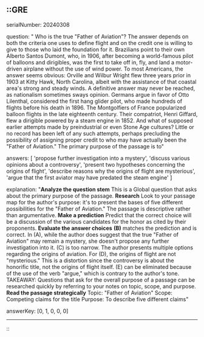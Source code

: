 ::GRE
---

serialNumber: 20240308

question: " Who is the true \"Father of Aviation\"? The answer depends on both the criteria one uses to define flight and on the credit one is willing to give to those who laid the foundation for it. Brazilians point to their own Alberto Santos Dumont, who, in 1906, after becoming a world-famous pilot of balloons and dirigibles, was the first to take off in, fly, and land a motor-driven airplane without the use of wind power. To most Americans, the answer seems obvious: Orville and Wilbur Wright flew three years prior in 1903 at Kitty Hawk, North Carolina, albeit with the assistance of that coastal area's strong and steady winds. A definitive answer may never be reached, as nationalism sometimes sways opinion. Germans argue in favor of Otto Lilenthal, considered the first hang glider pilot, who made hundreds of flights before his death in 1896. The Montgolfiers of France popularized balloon flights in the late eighteenth century. Their compatriot, Henri Giffard, flew a dirigible powered by a steam engine in 1852. And what of supposed earlier attempts made by preindustrial or even Stone Age cultures? Little or no record has been left of any such attempts, perhaps precluding the possibility of assigning proper credit to who may have actually been the \"Father of Aviation.\" The primary purpose of the passage is to"

answers: [
  'propose further investigation into a mystery',
  'discuss various opinions about a controversy',
  'present two hypotheses concerning the origins of flight',
  'describe reasons why the origins of flight are mysterious',
  'argue that the first aviator may have predated the steam engine'
]

explanation: "<strong>Analyze the question stem</strong> This is a Global question that asks about the primary purpose of the passage. <strong>Research</strong> Look to your passage map for the author's purpose: it's to present the bases of five different possibilities for the \"Father of Aviation.\" The passage is descriptive rather than argumentative. <strong>Make a prediction</strong> Predict that the correct choice will be a discussion of the various candidates for the honor as cited by their proponents. <strong>Evaluate the answer choices</strong> <strong>(B)</strong> matches the prediction and is correct. In (A), while the author does suggest that the true \"Father of Aviation\" may remain a mystery, she doesn't propose any further investigation into it. (C) is too narrow. The author presents multiple options regarding the origins of aviation. For (D), the origins of flight are not \"mysterious.\" This is a distortion since the controversy is about the honorific title, not the origins of flight itself. (E) can be eliminated because of the use of the verb \"argue,\" which is contrary to the author's tone. TAKEAWAY: Questions that ask for the overall purpose of a passage can be researched quickly by referring to your notes on topic, scope, and purpose. <strong>Read the passage strategically</strong> Topic: \"Father of Aviation\" Scope: Competing claims for the title Purpose: To describe five different claims"

answerKey: [0, 1, 0, 0, 0]

---
::